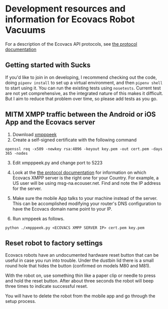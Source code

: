 # Development resources and information for Ecovacs Robot Vacuums

For a description of the Ecovacs API protocols, see
[the protocol documentation](protocol.md)


## Getting started with Sucks

If you'd like to join in on developing, I recommend checking out the code,
doing `pipenv install` to set up a virtual environment, and then `pipenv shell`
to start using it. You can run the existing tests using `nosetests`. Current
test are not yet comprehensive, as the integrated nature of this makes it difficult.
But I aim to reduce that problem over time, so please add tests as you go.


## MITM XMPP traffic between the Android or iOS App and the Ecovacs server

1. Download [xmpppeek](https://www.beneaththewaves.net/Software/XMPPPeek.html)
2. Create a self-signed certificate with the following command

`openssl req -x509 -newkey rsa:4096 -keyout key.pem -out cert.pem -days 365 -nodes`

3. Edit xmpppeek.py and change port to 5223

4. Look at the  [the protocol documentation](protocol.md) for information on which
Ecovacs XMPP server is the right one for your Country. For example, a US user will
be using msg-na.ecouser.net. Find and note the IP address for the server.

5. Make sure the mobile App talks to your machine instead of the server. This can be
accomplished modifying your router's DNS configuration to have the Ecovacs domain
name point to your IP.

6. Run xmppeek as follows.

`python ./xmpppeek.py <ECOVACS XMPP SERVER IP> cert.pem key.pem`


## Reset robot to factory settings

Ecovacs robots have an undocumented hardware reset button that can be useful
in case you run into trouble. Under the dustbin lid there is a small round hole
that hides the button (confirmed on models M80 and M81).

With the robot on, use something thin like a paper clip or needle to press and
hold the reset button. After about three seconds the robot will beep three times
to indicate successful reset.

You will have to delete the robot from the mobile app and go through the setup
process.
